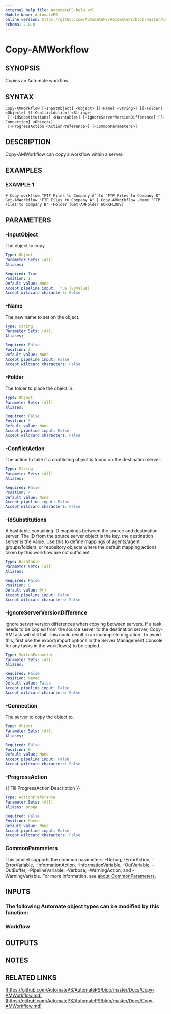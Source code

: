 ```yaml
---
external help file: AutomatePS-help.xml
Module Name: AutomatePS
online version: https://github.com/AutomatePS/AutomatePS/blob/master/Docs/Copy-AMWorkflow.md
schema: 2.0.0
---
```


# Copy-AMWorkflow

## SYNOPSIS
Copies an Automate workflow.

## SYNTAX

```
Copy-AMWorkflow [-InputObject] <Object> [[-Name] <String>] [[-Folder] <Object>] [[-ConflictAction] <String>]
 [[-IdSubstitutions] <Hashtable>] [-IgnoreServerVersionDifference] [[-Connection] <Object>]
 [-ProgressAction <ActionPreference>] [<CommonParameters>]
```

## DESCRIPTION
Copy-AMWorkflow can copy a workflow within a server.

## EXAMPLES

### EXAMPLE 1
```
# Copy workflow "FTP Files to Company A" to "FTP Files to Company B"
Get-AMWorkflow "FTP Files to Company A" | Copy-AMWorkflow -Name "FTP Files to Company B" -Folder (Get-AMFolder WORKFLOWS)
```

## PARAMETERS

### -InputObject
The object to copy.

```yaml
Type: Object
Parameter Sets: (All)
Aliases:

Required: True
Position: 1
Default value: None
Accept pipeline input: True (ByValue)
Accept wildcard characters: False
```

### -Name
The new name to set on the object.

```yaml
Type: String
Parameter Sets: (All)
Aliases:

Required: False
Position: 2
Default value: None
Accept pipeline input: False
Accept wildcard characters: False
```

### -Folder
The folder to place the object in.

```yaml
Type: Object
Parameter Sets: (All)
Aliases:

Required: False
Position: 3
Default value: None
Accept pipeline input: False
Accept wildcard characters: False
```

### -ConflictAction
The action to take if a conflicting object is found on the destination server.

```yaml
Type: String
Parameter Sets: (All)
Aliases:

Required: False
Position: 4
Default value: None
Accept pipeline input: False
Accept wildcard characters: False
```

### -IdSubstitutions
A hashtable containing ID mappings between the source and destination server. 
The ID from the source server object is the key, the destination server is the value.
Use this to define mappings of agents/agent groups/folders, or repository objects where the default mapping actions taken by this workflow are not sufficient.

```yaml
Type: Hashtable
Parameter Sets: (All)
Aliases:

Required: False
Position: 5
Default value: @{}
Accept pipeline input: False
Accept wildcard characters: False
```

### -IgnoreServerVersionDifference
Ignore server version differences when copying between servers. 
If a task needs to be copied from the source server to the destination server, Copy-AMTask will still fail.
This could result in an incomplete migration. 
To avoid this, first use the export/import options in the Server Management Console for any tasks in the workflow(s) to be copied.

```yaml
Type: SwitchParameter
Parameter Sets: (All)
Aliases:

Required: False
Position: Named
Default value: False
Accept pipeline input: False
Accept wildcard characters: False
```

### -Connection
The server to copy the object to.

```yaml
Type: Object
Parameter Sets: (All)
Aliases:

Required: False
Position: 6
Default value: None
Accept pipeline input: False
Accept wildcard characters: False
```

### -ProgressAction
{{ Fill ProgressAction Description }}

```yaml
Type: ActionPreference
Parameter Sets: (All)
Aliases: proga

Required: False
Position: Named
Default value: None
Accept pipeline input: False
Accept wildcard characters: False
```

### CommonParameters
This cmdlet supports the common parameters: -Debug, -ErrorAction, -ErrorVariable, -InformationAction, -InformationVariable, -OutVariable, -OutBuffer, -PipelineVariable, -Verbose, -WarningAction, and -WarningVariable. For more information, see [about_CommonParameters](http://go.microsoft.com/fwlink/?LinkID=113216).

## INPUTS

### The following Automate object types can be modified by this function:
### Workflow
## OUTPUTS

## NOTES

## RELATED LINKS

[https://github.com/AutomatePS/AutomatePS/blob/master/Docs/Copy-AMWorkflow.md](https://github.com/AutomatePS/AutomatePS/blob/master/Docs/Copy-AMWorkflow.md)

